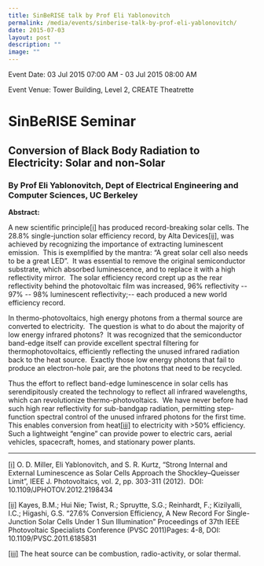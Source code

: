 ```yaml
---
title: SinBeRISE talk by Prof Eli Yablonovitch
permalink: /media/events/sinberise-talk-by-prof-eli-yablonovitch/
date: 2015-07-03
layout: post
description: ""
image: ""
---
```


Event Date: 03 Jul 2015 07:00 AM - 03 Jul 2015 08:00 AM

Event Venue: Tower Building, Level 2, CREATE Theatrette

SinBeRISE Seminar
=================

Conversion of Black Body Radiation to Electricity: Solar and non-Solar
----------------------------------------------------------------------

### By Prof Eli Yablonovitch, Dept of Electrical Engineering and Computer Sciences, UC Berkeley

**Abstract:**

A new scientific principle[\[i\]](https://www.create.edu.sg/events/SinBeRISE-talk-by-Prof-Eli-Yablonovitch#_edn1) has produced record-breaking solar cells. The 28.8% single-junction solar efficiency record, by Alta Devices[\[ii\]](https://www.create.edu.sg/events/SinBeRISE-talk-by-Prof-Eli-Yablonovitch#_edn2), was achieved by recognizing the importance of extracting luminescent emission.  This is exemplified by the mantra: “A great solar cell also needs to be a great LED”.  It was essential to remove the original semiconductor substrate, which absorbed luminescence, and to replace it with a high reflectivity mirror.  The solar efficiency record crept up as the rear reflectivity behind the photovoltaic film was increased, 96% reflectivity -- 97% -- 98% luminescent reflectivity;-- each produced a new world efficiency record. 

In thermo-photovoltaics, high energy photons from a thermal source are converted to electricity.  The question is what to do about the majority of low energy infrared photons?  It was recognized that the semiconductor band-edge itself can provide excellent spectral filtering for thermophotovoltaics, efficiently reflecting the unused infrared radiation back to the heat source.  Exactly those low energy photons that fail to produce an electron-hole pair, are the photons that need to be recycled. 

Thus the effort to reflect band-edge luminescence in solar cells has serendipitously created the technology to reflect all infrared wavelengths, which can revolutionize thermo-photovoltaics.  We have never before had such high rear reflectivity for sub-bandgap radiation, permitting step-function spectral control of the unused infrared photons for the first time.  This enables conversion from heat[\[iii\]](https://www.create.edu.sg/events/SinBeRISE-talk-by-Prof-Eli-Yablonovitch#_edn3) to electricity with >50% efficiency.  Such a lightweight “engine” can provide power to electric cars, aerial vehicles, spacecraft, homes, and stationary power plants.

  

* * *

[\[i\]](https://www.create.edu.sg/events/SinBeRISE-talk-by-Prof-Eli-Yablonovitch#_ednref1) O. D. Miller, Eli Yablonovitch, and S. R. Kurtz, “Strong Internal and External Luminescence as Solar Cells Approach the Shockley–Queisser Limit”, IEEE J. Photovoltaics, vol. 2, pp. 303-311 (2012).  DOI: 10.1109/JPHOTOV.2012.2198434

[\[ii\]](https://www.create.edu.sg/events/SinBeRISE-talk-by-Prof-Eli-Yablonovitch#_ednref2) Kayes, B.M.; Hui Nie; Twist, R.; Spruytte, S.G.; Reinhardt, F.; Kizilyalli, I.C.; Higashi, G.S. “27.6% Conversion Efficiency, A New Record For Single-Junction Solar Cells Under 1 Sun Illumination” Proceedings of 37th IEEE Photovoltaic Specialists Conference (PVSC 2011)Pages: 4-8, DOI: 10.1109/PVSC.2011.6185831

[\[iii\]](https://www.create.edu.sg/events/SinBeRISE-talk-by-Prof-Eli-Yablonovitch#_ednref3) The heat source can be combustion, radio-activity, or solar thermal.